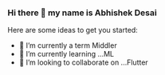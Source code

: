 ### Hi there 👋 my name is Abhishek Desai



Here are some ideas to get you started:

- 🔭 I’m currently a term Middler 
- 🌱 I’m currently learning ...ML
- 👯 I’m looking to collaborate on ...Flutter
<!--- 🤔 I’m looking for help with ...
- 💬 Ask me about ...Anything
- 😄 Pronouns: ...
- ⚡ Fun fact: ...
--->

